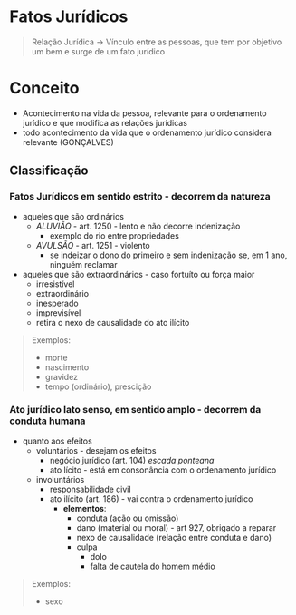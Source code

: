 # Fatos Jurídicos

> Relação Jurídica -> Vínculo entre as pessoas, que tem por objetivo um bem e surge de um fato jurídico

# Conceito
- Acontecimento na vida da pessoa, relevante para o ordenamento jurídico e que modifica as relações jurídicas
- todo acontecimento da vida que o ordenamento jurídico considera relevante (GONÇALVES)

## Classificação
### Fatos Jurídicos em sentido estrito - decorrem da natureza
- aqueles que são ordinários
  - *ALUVIÃO* - art. 1250 - lento e não decorre indenização
    - exemplo do rio entre propriedades
  - *AVULSÃO* - art. 1251 - violento
    - se indeizar o dono do primeiro e sem indenização se, em 1 ano, ninguém reclamar
- aqueles que são extraordinários - caso fortuíto ou força maior
  - irresistível
  - extraordinário
  - inesperado
  - imprevisível
  - retira o nexo de causalidade do ato ilícito

> Exemplos:
> - morte
> - nascimento
> - gravidez
> - tempo (ordinário), prescição


### Ato jurídico lato senso, em sentido amplo - decorrem da conduta humana
- quanto aos efeitos
  - voluntários - desejam os efeitos
    - negócio jurídico (art. 104) _escada ponteana_
    - ato lícito - está em consonância com o ordenamento jurídico
  - involuntários
    - responsabilidade civil
    - ato ilícito (art. 186) - vai contra o ordenamento jurídico
      - **elementos**:
        - conduta (ação ou omissão)
        - dano (material ou moral) - art 927, obrigado a reparar
        - nexo de causalidade (relação entre conduta e dano)
        - culpa 
          - dolo
          - falta de cautela do homem médio


> Exemplos:
> - sexo

